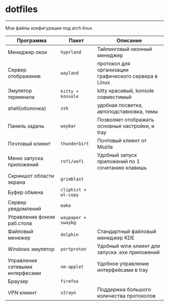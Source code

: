 # dotfiles
---
Мои файлы конфигурации под arch linux

|Программа                      |Пакет               |Описание                                             | 
| ----------------------------- | ------------------ | --------------------------------------------------- |
|Менеджер окон                  |`hyprland`          |Тайлинговый оконный менеджер                         |
|Сервер отображения             |`wayland`           |протокол для организации графического сервера в Linux|
|Эмулятор терминала             |`kitty + konsole`   |kitty красивый, konsole совместимый                  |
|shell(оболочка)                |`zsh`               |удобная посветка, автоподставновка, темы             |
|Панель задачь                  |`waybar`            |Позволяет отображать основные настройки, и tray      |
|Почтовый клиент                |`thunderbirt`       |Почтовый клиент от Mozila                            |
|Меню запуска приложений        |`rofi/wofi`         |Удобный запуск приложений по 1 сочетанию клавишь     |
|Скриншот области экрана        |`grimblast`         ||
|Буфер обмена                   |`cliphist + wl-copy`||
|Сервер уведомлений             |`mako`              ||
|Управление фоном раб.стола     |`waypaper + swaybg` ||
|Файловый менежер               |`dolphin`           |Стандартный файловый менеджер KDE                    |
|Windows эмулятор               |`portproton`        |Удобный wine клиент для запуска .exe приложений      |
|Управление сетевыми интерфесами|`nm-applet`         |Удобное управление интерфейсами в tray               |
|Браузер                        |`firefox`           ||
|VPN клиент                     |`v2rayn`            |Поддержка большого количества протоколов             |
